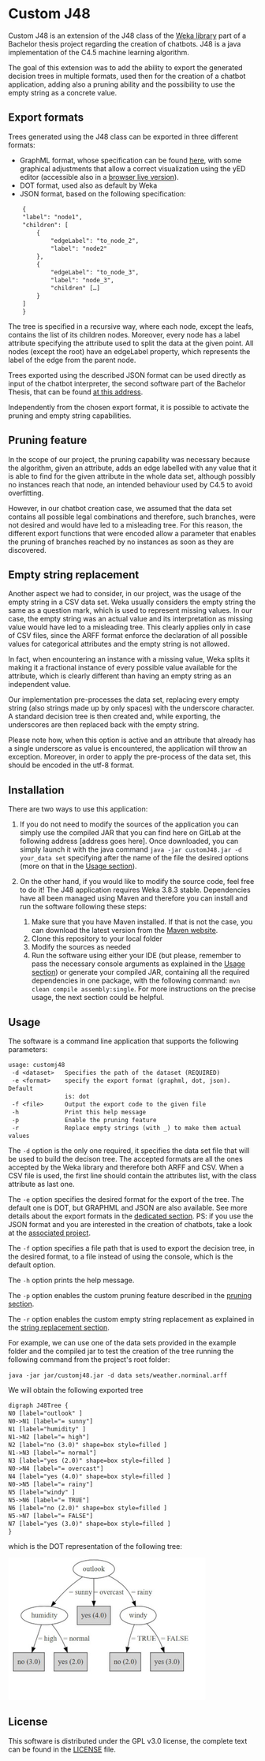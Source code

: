 # Custom J48

Custom J48 is an extension of the J48 class of the [Weka library](https://www.cs.waikato.ac.nz/ml/weka/) part of a Bachelor thesis project regarding the creation of chatbots. J48 is a java implementation of the C4.5 machine learning algorithm.

The goal of this extension was to add the ability to export the generated decision trees in multiple formats, used then for the creation of a chatbot application, adding also a pruning ability and the possibility to use the empty string as a concrete value.

## Export formats

Trees generated using the J48 class can be exported in three different formats:

- GraphML format, whose specification can be found [here](http://graphml.graphdrawing.org/), with some graphical adjustments that allow a correct visualization using the yED editor (accessible also in a [browser live version](https://www.yworks.com/yed-live/)). 
- DOT format, used also as default by Weka
- JSON format, based on the following specification: 

```
    {
    "label": "node1", 
    "children": [
        { 
            "edgeLabel": "to_node_2", 
            "label": "node2"
        },
        { 
            "edgeLabel": "to_node_3", 
            "label": "node_3", 
            "children" […]
        }
    ]
	}
```

The tree is specified in a recursive way, where each node, except the leafs, contains the list of      its children nodes. Moreover, every node has a label attribute specifying the attribute used to split the data at the given point. All nodes (except the root) have an edgeLabel property, which represents the label of the edge from the parent node.

Trees exported using the described JSON format can be used directly as input of the chatbot interpreter, the second software part of the Bachelor Thesis, that can be found [at this address](https://gitlab.inf.unibz.it/Davide.Sbetti/bot_interpreter). 

Independently from the chosen export format, it is possible to activate the pruning and empty string capabilities.

## Pruning feature

In the scope of our project, the pruning capability was necessary because the algorithm, given an attribute, adds an edge labelled with any value that it is able to find for the given attribute in the whole data set, although possibly no instances reach that node, an intended behaviour used by C4.5 to avoid overfitting. 

However, in our chatbot creation case, we assumed that the data set contains all possible legal combinations and therefore, such branches, were not desired and would have led to a misleading tree. For this reason, the different export functions that were encoded allow a parameter that enables the pruning of branches reached by no instances as soon as they are discovered.

## Empty string replacement

Another aspect we had to consider, in our project, was the usage of the empty string in a CSV data set. Weka usually considers the empty string the same as a question mark, which is used to represent missing values. In our case, the empty string was an actual value and its interpretation as missing value would have led to a misleading tree. This clearly applies only in case of CSV files, since the ARFF format enforce the declaration of all possible values for categorical attributes and the empty string is not allowed.  

In fact, when encountering an instance with a missing value, Weka splits it making it a fractional instance of every possible value available for the attribute, which is clearly different than having an empty string as an independent value. 

Our implementation pre-processes the data set, replacing every empty string (also strings made up by only spaces) with the underscore character. A standard decision tree is then created and, while exporting, the underscores are then replaced back with the empty string.

Please note how, when this option is active and an attribute that already has a single underscore as value is encountered, the application will throw an exception. Moreover, in order to apply the pre-process of the data set, this should be encoded in the utf-8 format.

## Installation

There are two ways to use this application: 

1. If you do not need to modify the sources of the application you can simply use the compiled JAR that you can find 
here on GitLab at the following address [address goes here]. Once downloaded, you can simply launch it with the java command `java -jar customJ48.jar -d your_data set` specifying after the name of the file the desired options (more on that in the [Usage section](#usage)).

2. On the other hand, if you would like to modify the source code, feel free to do it! The J48 application requires Weka 3.8.3 stable. Dependencies have all been managed using Maven and therefore you can install and run the software following these steps:
	1. Make sure that you have Maven installed. If that is not the case, you can download the latest version from the [Maven website](https://maven.apache.org/). 
	2. Clone this repository to your local folder
	3. Modify the sources as needed
	4. Run the software using either your IDE (but please, remember to pass the necessary console arguments as explained in the [Usage section](#usage)) or generate your compiled JAR, containing all the required dependencies in one package,  with the following command: `mvn clean compile assembly:single`. For more instructions on the precise usage, the next section could be helpful. 

## Usage

The software is a command line application that supports the following parameters: 

```
usage: customj48
 -d <dataset>   Specifies the path of the dataset (REQUIRED)
 -e <format>    specify the export format (graphml, dot, json). Default
                is: dot
 -f <file>      Output the export code to the given file
 -h             Print this help message
 -p             Enable the pruning feature
 -r             Replace empty strings (with _) to make them actual values
```

The `-d` option is the only one required, it specifies the data set file that will be used to build the decison tree. 
The accepted formats are all the ones accepted by the Weka library and therefore both ARFF and CSV. When a CSV file is used, the first line should contain the attributes list, with the class attribute as last one.

The `-e` option specifies the desired format for the export of the tree. The default one is DOT, but GRAPHML and JSON are also available. See more details about the export formats in the [dedicated section](#export-formats). 
PS: if you use the JSON format and you are interested in the creation of chatbots, take a look at the [associated project](https://gitlab.inf.unibz.it/Davide.Sbetti/bot_interpreter).

The `-f` option specifies a file path that is used to export the decision tree, in the desired format, to a file instead of using the console, which is the default option.

The `-h` option prints the help message.

The `-p` option enables the custom pruning feature described in the [pruning section](#pruning-feature). 

The `-r` option enables the custom empty string replacement as explained in the [string replacement section](#empty-string-replacement).

For example, we can use one of the data sets provided in the example folder and the compiled jar to test the creation of the tree running the following command from the project's root folder:

`java -jar jar/customj48.jar -d data sets/weather.norminal.arff`

We will obtain the following exported tree

```
digraph J48Tree {
N0 [label="outlook" ]
N0->N1 [label="= sunny"]
N1 [label="humidity" ]
N1->N2 [label="= high"]
N2 [label="no (3.0)" shape=box style=filled ]
N1->N3 [label="= normal"]
N3 [label="yes (2.0)" shape=box style=filled ]
N0->N4 [label="= overcast"]
N4 [label="yes (4.0)" shape=box style=filled ]
N0->N5 [label="= rainy"]
N5 [label="windy" ]
N5->N6 [label="= TRUE"]
N6 [label="no (2.0)" shape=box style=filled ]
N5->N7 [label="= FALSE"]
N7 [label="yes (3.0)" shape=box style=filled ]
}
```

which is the DOT representation of the following tree: 

![Graphical tree representation](datasets/tree_test.jpg)

## License

This software is distributed under the GPL v3.0 license, the complete text can be found in the [LICENSE](LICENSE) file.